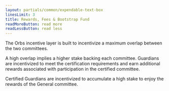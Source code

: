 ```yaml
---
layout: partials/common/expendable-text-box
linesLimit: 3
title: Rewards, Fees & Bootstrap Fund
readMoreButton: read more
readLessButton: read less
---
```


The Orbs incentive layer is built to incentivize a maximum overlap between the two committees.

A high overlap implies a higher stake backing each committee. Guardians are incentivized to meet the certification requirements and earn additional rewards associated with participation in the certified committee.

Certified Guardians are incentivized to accumulate a high stake to enjoy the rewards of the General committee.
